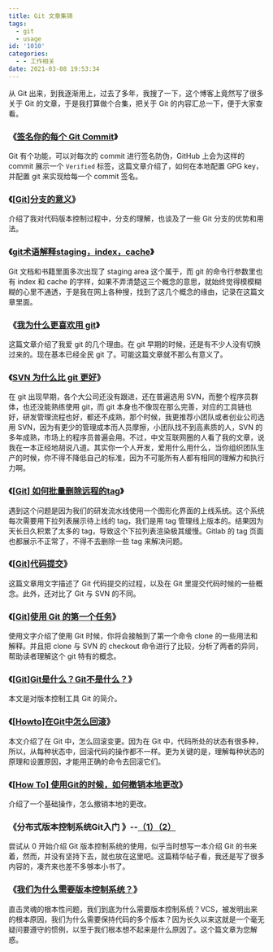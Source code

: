 ```yaml
---
title: Git 文章集锦
tags:
  - git
  - usage
id: '1010'
categories:
  - - 工作相关
date: 2021-03-08 19:53:34
---
```


从 Git 出来，到我逐渐用上，过去了多年，我搜了一下，这个博客上竟然写了很多关于 Git 的文章，于是我打算做个合集，把关于 Git 的内容汇总一下，便于大家查看。

### 《[签名你的每个 Git Commit](https://sexywp.com/sign-your-every-git-commit.htm)》

Git 有个功能，可以对每次的 commit 进行签名防伪，GitHub 上会为这样的 commit 展示一个 `Verified` 标签，这篇文章介绍了，如何在本地配置 GPG key，并配置 git 来实现给每一个 commit 签名。

### 《[[Git]分支的意义](https://sexywp.com/git-the-meaning-of-branch.htm)》

介绍了我对代码版本控制过程中，分支的理解，也谈及了一些 Git 分支的优势和用法。

### 《[git术语解释staging，index，cache](https://sexywp.com/git-staging-area-index-cache.htm)》

Git 文档和书籍里面多次出现了 staging area 这个属于，而 git 的命令行参数里也有 index 和 cache 的字样，如果不弄清楚这三个概念的意思，就始终觉得模模糊糊的心里不通透，于是我在网上各种搜，找到了这几个概念的缘由，记录在这篇文章里面。

### 《[我为什么更喜欢用 git](https://sexywp.com/why-i-like-git-better.htm)》

这篇文章介绍了我爱 git 的几个理由。在 git 早期的时候，还是有不少人没有切换过来的。现在基本已经全民 git 了。可能这篇文章就不那么有意义了。

### 《[SVN 为什么比 git 更好](https://sexywp.com/why-svn-is-better-than-git.htm)》

在 git 出现早期，各个大公司还没有跟进，还在普遍选用 SVN，而整个程序员群体，也还没能熟练使用 git，而 git 本身也不像现在那么完善，对应的工具链也好，研发管理流程也好，都还不成熟，那个时候，我更推荐小团队或者创业公司选用 SVN，因为有更少的管理成本而人员摩擦，小团队找不到高素质的人，SVN 的多年成熟，市场上的程序员普遍会用。不过，中文互联网圈的人看了我的文章，说我在一本正经地胡说八道。其实你一个人开发，爱用什么用什么，当你组织团队生产的时候，你不得不降低自己的标准，因为不可能所有人都有相同的理解力和执行力啊。

### 《[[Git] 如何批量删除远程的tag](https://sexywp.com/how-to-bulk-delete-tags-local-and-remote.htm)》

遇到这个问题是因为我们的研发流水线使用一个图形化界面的上线系统。这个系统每次需要用下拉列表展示待上线的 tag，我们是用 tag 管理线上版本的。结果因为天长日久积累了太多的 tag，导致这个下拉列表渲染极其缓慢。Gitlab 的 tag 页面也都展示不正常了，不得不去删除一些 tag 来解决问题。

### 《[[Git]代码提交](https://sexywp.com/git-commit-you-code.htm)》

这篇文章用文字描述了 Git 代码提交的过程，以及在 Git 里提交代码时候的一些概念。此外，还对比了 Git 与 SVN 的不同。

### 《[[Git]使用 Git 的第一个任务](https://sexywp.com/the-first-thing-you-use-git.htm)》

使用文字介绍了使用 Git 时候，你将会接触到了第一个命令 clone 的一些用法和解释。并且把 clone 与 SVN 的 checkout 命令进行了比较，分析了两者的异同，帮助读者理解这个 git 特有的概念。

### 《[[Git]Git是什么？Git不是什么？](https://sexywp.com/what-git-is-and-what-it-is-not.htm)》

本文是对版本控制工具 Git 的简介。

### 《[[Howto]在Git中怎么回滚](https://sexywp.com/howto-rollback-changes-in-git.htm)》

本文介绍了在 Git 中，怎么回滚变更。因为在 Git 中，代码所处的状态有很多种，所以，从每种状态中，回滚代码的操作都不一样。更为关键的是，理解每种状态的原理和设置原因，才能用正确的命令去回滚它们。

### 《[[How To] 使用Git的时候，如何撤销本地更改](https://sexywp.com/how-to-use-git-to-revert-local-changes.htm)》

介绍了一个基础操作，怎么撤销本地的更改。

### 《分布式版本控制系统Git入门 》--[（1）](https://sexywp.com/introduce-git-1.htm)[（2）](https://sexywp.com/introduce-git-2.htm)

尝试从 0 开始介绍 Git 版本控制系统的使用，似乎当时想写一本介绍 Git 的书来着，然而，并没有坚持下去，就也放在这里吧。这篇精华帖子看，我还是写了很多内容的，凑齐来也差不多够本小书了。

### 《[我们为什么需要版本控制系统？](https://sexywp.com/why-we-need-vcs.htm)》

直击灵魂的根本性问题，我们到底为什么需要版本控制系统？VCS，被发明出来的根本原因，我们为什么需要保持代码的多个版本？因为长久以来这就是一个毫无疑问要遵守的惯例，以至于我们根本想不起来是什么原因了。这个篇文章为您解惑。